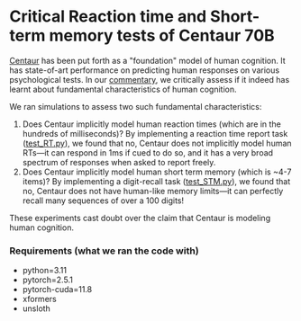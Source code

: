 # Critical Reaction time and Short-term memory tests of Centaur 70B

[Centaur](https://huggingface.co/marcelbinz/Llama-3.1-Centaur-70B-adapter) has been put forth as a "foundation" model of human cognition. It has state-of-art performance on predicting human responses on various psychological tests. In our [commentary](https://osf.io/preprints/psyarxiv/v9w37_v2), we critically assess if it indeed has learnt about fundamental characteristics of human cognition. 

We ran simulations to assess two such fundamental characteristics:
1. Does Centaur implicitly model human reaction times (which are in the hundreds of milliseconds)? By implementing a reaction time report task ([test_RT.py](https://github.com/novelmartis/centaur_critical_test/blob/main/test_RT.py)), we found that no, Centaur does not implicitly model human RTs—it can respond in 1ms if cued to do so, and it has a very broad spectrum of responses when asked to report freely.
2. Does Centaur implicitly model human short term memory (which is ~4-7 items)? By implementing a digit-recall task ([test_STM.py](https://github.com/novelmartis/centaur_critical_test/blob/main/test_STM.py)), we found that no, Centaur does not have human-like memory limits—it can perfectly recall many sequences of over a 100 digits!

These experiments cast doubt over the claim that Centaur is modeling human cognition.

### Requirements (what we ran the code with)

- python=3.11
- pytorch=2.5.1
- pytorch-cuda=11.8
- xformers
- unsloth